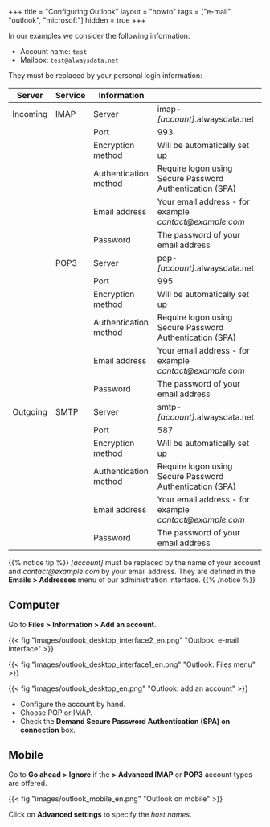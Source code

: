 +++
title = "Configuring Outlook"
layout = "howto"
tags = ["e-mail", "outlook", "microsoft"]
hidden = true
+++

In our examples we consider the following information:

- Account name: `test`
- Mailbox: `test@alwaysdata.net`

They must be replaced by your personal login information: 

|Server|Service|Information||
|---|---|---|---|
|Incoming|IMAP|Server|imap-*[account]*.alwaysdata.net|
|||Port|993|
|||Encryption method| Will be automatically set up|
|||Authentication method| Require logon using Secure Password Authentication (SPA)|
|||Email address| Your email address - for example *contact\@example.com*|
|||Password| The password of your email address|
||POP3|Server| pop-*[account]*.alwaysdata.net|
|||Port| 995|
|||Encryption method| Will be automatically set up|
|||Authentication method| Require logon using Secure Password Authentication (SPA)|
|||Email address| Your email address - for example *contact\@example.com*|
|||Password| The password of your email address|
|Outgoing|SMTP|Server|smtp-*[account]*.alwaysdata.net|
|||Port|587|
|||Encryption method| Will be automatically set up|
|||Authentication method| Require logon using Secure Password Authentication (SPA)|
|||Email address| Your email address - for example *contact\@example.com*|
|||Password| The password of your email address|

{{% notice tip %}}
 *[account]* must be replaced by the name of your account and *contact\@example.com* by your email address. They are defined in the **Emails > Addresses** menu of our administration interface.
{{% /notice %}}

## Computer

Go to **Files > Information > Add an account**.

{{< fig "images/outlook_desktop_interface2_en.png" "Outlook: e-mail interface" >}}

{{< fig "images/outlook_desktop_interface1_en.png" "Outlook: Files menu" >}}

{{< fig "images/outlook_desktop_en.png" "Outlook: add an account" >}}

- Configure the account by hand.
- Choose POP or IMAP.
- Check the **Demand Secure Password Authentication (SPA) on connection** box.

## Mobile

Go to **Go ahead > Ignore** if the **> Advanced IMAP** or **POP3** account types are offered.

{{< fig "images/outlook_mobile_en.png" "Outlook on mobile" >}}

Click on **Advanced settings** to specify the *host names*.
